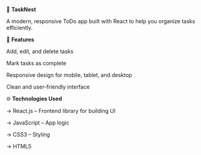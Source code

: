 📝 **TaskNest** 

A modern, responsive ToDo app built with React to help you organize tasks efficiently.

🚀 **Features**

Add, edit, and delete tasks

Mark tasks as complete

Responsive design for mobile, tablet, and desktop

Clean and user-friendly interface

🌐 **Technologies Used**

-> React.js – Frontend library for building UI

-> JavaScript – App logic

-> CSS3 – Styling

-> HTML5
